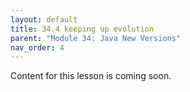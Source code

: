 ```yaml
---
layout: default
title: 34.4 keeping up evolution
parent: "Module 34: Java New Versions"
nav_order: 4
---
```


Content for this lesson is coming soon.
